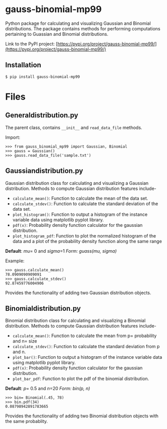 # gauss-binomial-mp99
Python package for calculating and visualizing Gaussian and Binomial distributions.
The package contains methods for performing computations pertaining to Guassian and Binomial distributions.

Link to the PyPI project:
[https://pypi.org/project/gauss-binomial-mp99/](https://pypi.org/project/gauss-binomial-mp99/)

## Installation

```
$ pip install gauss-binomial-mp99
```

# Files

## Generaldistribution.py
The parent class, contains `__init__` and `read_data_file` methods.

Import:
```
>>> from gauss_binomial_mp99 import Gaussian, Binomial
>>> gauss = Gaussian()
>>> gauss.read_data_file('sample.txt') 
```

## Gaussiandistribution.py
Gaussian distribution class for calculating and visualizing a Gaussian distribution. Methods to compute Gaussian distribution features include- 

* `calculate_mean()`: Function to calculate the mean of the data set.
* `calculate_stdev()`: Function to calculate the standard deviation of the data set.
* `plot_histogram()`: Function to output a histogram of the instance variable data using matplotlib pyplot library.
* `pdf(x)`: Probability density function calculator for the gaussian distribution.
* `plot_histogram_pdf`: Function to plot the normalized histogram of the data and a plot of the probability density function along the same range

**Default**: *mu*= 0 and *sigma*=1
*Form: guass(mu, sigma)*

Example:
```
>>> gauss.calculate_mean()
78.0909090909091
>>> gauss.calculate_stdev()
92.87459776004906
```


Provides the functionality of adding two Gaussian distribution objects.


## Binomialdistribution.py
Binomial distribution class for calculating and visualizing a Binomial distribution. Methods to compute Gaussian distribution features include-

* `calculate_mean()`: Function to calculate the mean from p= probability and n= size
* `calculate_stdev()`: Function to calculate the standard deviation from p and n.
* `plot_bar()`: Function to output a histogram of the instance variable data using matplotlib pyplot library.
* `pdf(x)`: Probability density function calculator for the gaussian distribution. 
* `plot_bar_pdf`: Function to plot the pdf of the binomial distribution.

**Default**: *p*= 0.5 and *n*=20
*Form: bin(p, n)*

```
>>> bin= Binomial(.45, 78)
>>> bin.pdf(34)
0.08798942891783665
```

Provides the functionality of adding two Binomial distribution objects with the same probablity.

